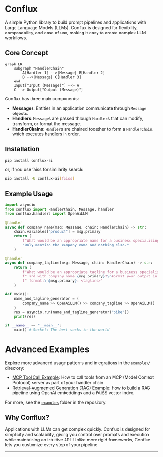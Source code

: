# Conflux

A simple Python library to build prompt pipelines and applications with Large Language Models (LLMs). Conflux is designed for flexibility, composability, and ease of use, making it easy to create complex LLM workflows.

## Core Concept

```mermaid
graph LR
    subgraph "HandlerChain"
        A[Handler 1] -->|Message| B[Handler 2]
        B -->|Message| C[Handler 3]
    end
    Input["Input (Message)"] --> A
    C --> Output["Output (Message)"]
```

Conflux has three main components:

- **Messages**: Entities in an application communicate through `Message` objects.
- **Handlers**: `Message`s are passed through `Handler`s that can modify, transform, or format the message.
- **HandlerChains**: `Handler`s are chained together to form a `HandlerChain`, which executes handlers in order.

## Installation

```bash
pip install conflux-ai
```

or, if you use faiss for similarity search:

```bash
pip install -U conflux-ai[faiss]
```

## Example Usage

```python
import asyncio
from conflux import HandlerChain, Message, handler
from conflux.handlers import OpenAiLLM

@handler
async def company_name(msg: Message, chain: HandlerChain) -> str:
    chain.variables["product"] = msg.primary
    return (
        f"What would be an appropriate name for a business specializing in {msg.primary}?"
        "Only mention the company name and nothing else."
    )

@handler
async def company_tagline(msg: Message, chain: HandlerChain) -> str:
    return (
        f"What would be an appropriate tagline for a business specializing in {chain.variables['product']}"
        f" and with company name {msg.primary}?\nFormat your output in the following"
        f" format:\n{msg.primary}: <tagline>"
    )

def main():
    name_and_tagline_generator = (
        company_name >> OpenAiLLM() >> company_tagline >> OpenAiLLM()
    )
    res = asyncio.run(name_and_tagline_generator("bike"))
    print(res)

if __name__ == "__main__":
    main() # Socket: The best socks in the world
```

# Advanced Examples

Explore more advanced usage patterns and integrations in the `examples/` directory:

- [MCP Tool Call Example](https://github.com/AI-LENS/Conflux/blob/main/examples/mcp_tool_call.py): How to call tools from an MCP (Model Context Protocol) server as part of your handler chain.
- [Retrieval-Augmented Generation (RAG) Example](https://github.com/AI-LENS/Conflux/blob/main/examples/rag_example.py): How to build a RAG pipeline using OpenAI embeddings and a FAISS vector index.

For more, see the [`examples`](https://github.com/AI-LENS/Conflux/tree/main/examples) folder in the repository.

## Why Conflux?

Applications with LLMs can get complex quickly. Conflux is designed for simplicity and scalability, giving you control over prompts and execution while maintaining an intuitive API. Unlike more rigid frameworks, Conflux lets you customize every step of your pipeline.

---
